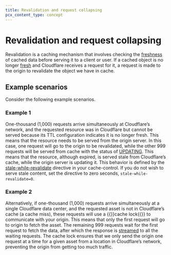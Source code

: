 ```yaml
---
title: Revalidation and request collapsing
pcx_content_type: concept
---
```


# Revalidation and request collapsing

Revalidation is a caching mechanism that involves checking the [freshness](/cache/concepts/retention-vs-freshness/) of cached data before serving it to a client or user. If a cached object is no longer [fresh](/cache/concepts/retention-vs-freshness/#freshness-ttl) and Cloudflare receives a request for it, a request is made to the origin to revalidate the object we have in cache.

## Example scenarios

Consider the following example scenarios.

### Example 1

One-thousand (1,000) requests arrive simultaneously at Cloudflare’s network, and the requested resource was in Cloudflare but cannot be served because its TTL configuration indicates it is no longer fresh. This means that the resource needs to be served from the origin server. In this case, one request will go to the origin to be revalidated, while the other 999 requests will be served from cache with the status of [UPDATING](/cache/concepts/default-cache-behavior/#cloudflare-cache-responses). This means that the resource, although expired, is served stale from Cloudflare’s cache, while the origin server is updating it. This behavior is defined by the [stale-while-revalidate](/cache/concepts/cache-control/#revalidation) directive in your cache-control. If you do not wish to serve stale content, set the directive to zero seconds, `stale-while-revalidate=0`.

### Example 2

Alternatively, if one-thousand (1,000) requests arrive simultaneously at a single Cloudflare data center, and the requested asset is not in Cloudflare’s cache (a cache miss), these requests will use a {{<glossary-tooltip term_id="cache lock">}}cache lock{{</glossary-tooltip>}} to communicate with your origin. This means that only the first request will go to origin to fetch the asset. The remaining 999 requests wait for the first request to fetch the data, after which the response is [streamed](https://blog.cloudflare.com/introducing-concurrent-streaming-acceleration/) to all the waiting requests. The cache lock ensures that we only send the origin one request at a time for a given asset from a location in Cloudflare’s network, preventing the origin from getting too much traffic.